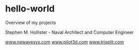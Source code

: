 # hello-world
Overview of my projects

Stephen M. Hollister - Naval Architect and Computer Engineer

www.newavesys.com
www.pilot3d.com
www.trisplit.com
